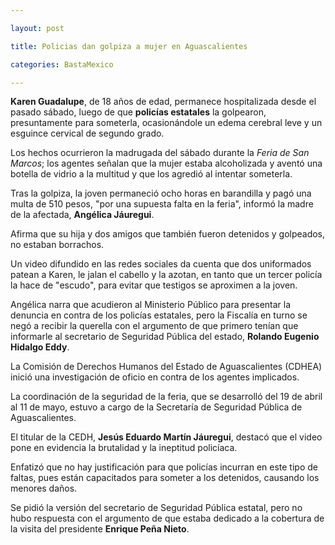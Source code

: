 ```yaml
---

layout: post

title: Policias dan golpiza a mujer en Aguascalientes

categories: BastaMexico

---
```


<p><strong>Karen Guadalupe</strong>, de 18 a&ntilde;os de edad, permanece hospitalizada desde el pasado s&aacute;bado, luego de que&nbsp;<strong>polic&iacute;as estatales</strong>&nbsp;la golpearon, presuntamente para someterla, ocasion&aacute;ndole un edema cerebral leve y un esguince cervical de segundo grado.</p>
<p>Los hechos ocurrieron la madrugada del s&aacute;bado durante la&nbsp;<em>Feria de San Marcos</em>; los agentes se&ntilde;alan que la mujer estaba alcoholizada y avent&oacute; una botella de vidrio a la multitud y que los agredi&oacute; al intentar someterla.</p>
<p>Tras la golpiza, la joven permaneci&oacute; ocho horas en barandilla y pag&oacute; una multa de 510 pesos, "por una supuesta falta en la feria", inform&oacute; la madre de la afectada,&nbsp;<strong>Ang&eacute;lica J&aacute;uregui</strong>.</p>
<p>Afirma que su hija y dos amigos que tambi&eacute;n fueron detenidos y golpeados, no estaban borrachos.</p>
<p>Un video difundido en las redes sociales da cuenta que dos uniformados patean a Karen, le jalan el cabello y la azotan, en tanto que un tercer polic&iacute;a la hace de "escudo", para evitar que testigos se aproximen a la joven.</p>
<p>Ang&eacute;lica narra que acudieron al Ministerio P&uacute;blico para presentar la denuncia en contra de los polic&iacute;as estatales, pero la Fiscal&iacute;a en turno se neg&oacute; a recibir la querella con el argumento de que primero ten&iacute;an que informarle al secretario de Seguridad P&uacute;blica del estado,&nbsp;<strong>Rolando Eugenio Hidalgo Eddy</strong>.</p>
<p>La Comisi&oacute;n de Derechos Humanos del Estado de Aguascalientes (CDHEA) inici&oacute; una investigaci&oacute;n de oficio en contra de los agentes implicados.</p>
<p>La coordinaci&oacute;n de la seguridad de la feria, que se desarroll&oacute; del 19 de abril al 11 de mayo, estuvo a cargo de la Secretar&iacute;a de Seguridad P&uacute;blica de Aguascalientes.</p>
<p>El titular de la CEDH,&nbsp;<strong>Jes&uacute;s Eduardo Mart&iacute;n J&aacute;uregui</strong>, destac&oacute; que el video pone en evidencia la brutalidad y la ineptitud polic&iacute;aca.</p>
<p>Enfatiz&oacute; que no hay justificaci&oacute;n para que polic&iacute;as incurran en este tipo de faltas, pues est&aacute;n capacitados para someter a los detenidos, causando los menores da&ntilde;os.</p>
<p>Se pidi&oacute; la versi&oacute;n del secretario de Seguridad P&uacute;blica estatal, pero no hubo respuesta con el argumento de que estaba dedicado a la cobertura de la visita del presidente&nbsp;<strong>Enrique Pe&ntilde;a Nieto</strong>.</p>
